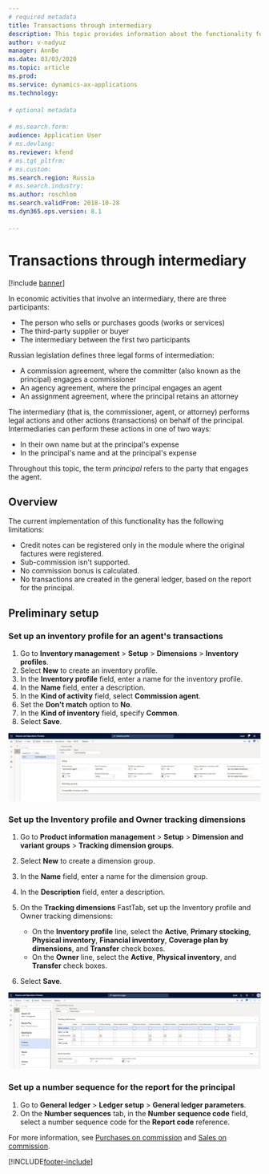 ```yaml
---
# required metadata
title: Transactions through intermediary
description: This topic provides information about the functionality for accounting intermediary deals that are made by an agent. 
author: v-nadyuz
manager: AnnBe
ms.date: 03/03/2020
ms.topic: article
ms.prod: 
ms.service: dynamics-ax-applications
ms.technology: 

# optional metadata

# ms.search.form:  
audience: Application User
# ms.devlang: 
ms.reviewer: kfend
# ms.tgt_pltfrm: 
# ms.custom: 
ms.search.region: Russia
# ms.search.industry: 
ms.author: roschlom
ms.search.validFrom: 2018-10-28
ms.dyn365.ops.version: 8.1

---
```


# Transactions through intermediary
[!include [banner](../includes/banner.md)]

In economic activities that involve an intermediary, there are three participants:

- The person who sells or purchases goods (works or services)
- The third-party supplier or buyer
- The intermediary between the first two participants

Russian legislation defines three legal forms of intermediation:

- A commission agreement, where the committer (also known as the principal) engages a commissioner
- An agency agreement, where the principal engages an agent
- An assignment agreement, where the principal retains an attorney

The intermediary (that is, the commissioner, agent, or attorney) performs legal actions and other actions (transactions) on behalf of the principal. Intermediaries can perform these actions in one of two ways:

- In their own name but at the principal's expense
- In the principal's name and at the principal's expense

Throughout this topic, the term *principal* refers to the party that engages the agent.

## Overview

The current implementation of this functionality has the following limitations:

- Credit notes can be registered only in the module where the original factures were registered.
- Sub-commission isn't supported.
- No commission bonus is calculated.
- No transactions are created in the general ledger, based on the report for the principal.

## Preliminary setup

### Set up an inventory profile for an agent's transactions

1. Go to **Inventory management** \> **Setup** \> **Dimensions** \> **Inventory profiles**.
2. Select **New** to create an inventory profile.
3. In the **Inventory profile** field, enter a name for the inventory profile.
4. In the **Name** field, enter a description.
5. In the **Kind of activity** field, select **Commission agent**.
6. Set the **Don't match** option to **No**.
7. In the **Kind of inventory** field, specify **Common**.
8. Select **Save**.

![Inventory profiles page](media/1_Inventory_profiles.jpg)

### Set up the Inventory profile and Owner tracking dimensions

1. Go to **Product information management** \> **Setup** \> **Dimension and variant groups** \> **Tracking dimension groups**.
2. Select **New** to create a dimension group.
3. In the **Name** field, enter a name for the dimension group.
4. In the **Description** field, enter a description.
5. On the **Tracking dimensions** FastTab, set up the Inventory profile and Owner tracking dimensions:

    - On the **Inventory profile** line, select the **Active**, **Primary stocking**, **Physical inventory**, **Financial inventory**, **Coverage plan by dimensions**, and **Transfer** check boxes.
    - On the **Owner** line, select the **Active**, **Physical inventory**, and **Transfer** check boxes.

6. Select **Save**.

![Tracking dimension groups page](media/2_Tracking_dimension_groups.jpg)

### Set up a number sequence for the report for the principal

1. Go to **General ledger** \> **Ledger setup** \> **General ledger parameters**.
2. On the **Number sequences** tab, in the **Number sequence code** field, select a number sequence code for the **Report code** reference.

For more information, see [Purchases on commission](rus-purchases-on-commission.md) and [Sales on commission](rus-sales-on-commission.md).


[!INCLUDE[footer-include](../../includes/footer-banner.md)]